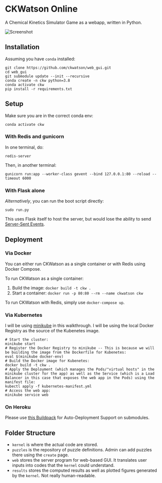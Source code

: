 CKWatson Online
===============

A Chemical Kinetics Simulator Game as a webapp, written in Python.

![Screenshot](http://i.imgur.com/UVizS1S.png)

## Installation

Assuming you have `conda` installed:

```shell
git clone https://github.com/ckwatson/web_gui.git
cd web_gui
git submodule update --init --recursive
conda create -n ckw python=3.8
conda activate ckw
pip install -r requirements.txt
```

## Setup

Make sure you are in the correct conda env:

```shell
conda activate ckw
```

### With Redis and gunicorn

In one terminal, do:

```shell
redis-server
```

Then, in another terminal:

```shell
gunicorn run:app --worker-class gevent --bind 127.0.0.1:80 --reload --timeout 6000
```

### With Flask alone

_Alternatively_, you can run the boot script directly:

```shell
sudo run.py
```

This uses Flask itself to host the server, but would lose the ability to send [Server-Sent Events](https://github.com/singingwolfboy/flask-sse).

## Deployment

### Via Docker

You can either run CKWatson as a single container or with Redis using Docker Compose.

To run CKWatson as a single container:
1. Build the image: `docker build -t ckw .`
2. Start a container: `docker run -p 80:80 --rm --name ckwatson ckw`

To run CKWatson with Redis, simply use `docker-compose up`.

### Via Kubernetes

I will be using [minikube](https://minikube.sigs.k8s.io/) in this walkthrough. I will be using the local Docker Registry as the source of the Kubenetes image.

```shell
# Start the cluster:
minikube start
# Register the Docker Registry to minikube -- This is because we will be building the image from the Dockerfile for Kubenetes:
eval $(minikube docker-env)
# Build the Docker image for Kubenetes:
docker build -t ckw .
# Apply the Deployment (which manages the Pods/"virtual hosts" in the minikube cluster for the app) as well as the Service (which is a Load Balancer in this case that exposes the web app in the Pods) using the manifest file:
kubectl apply -f kubernetes-manifest.yml
# Access the web app:
minikube service web
```

### On Heroku

Please use [this Buildpack](https://github.com/dmathieu/heroku-buildpack-submodules#installation) for Auto-Deployment Support on submodules.


## Folder Structure

- `kernel` is where the actual code are stored.
- `puzzles` is the repository of puzzle definitions. Admin can add puzzles there using the `create` page.
- `web` stores the server program for web-based GUI. It translates user inputs into codes that the `kernel` could understand.
- `results` stores the computed results as well as plotted figures generated by the `kernel`. Not really human-readable.
